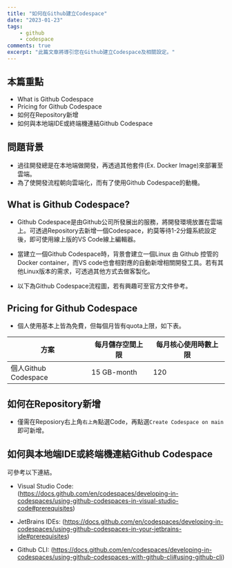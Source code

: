 ```yaml
---
title: "如何在Github建立Codespace"
date: "2023-01-23"
tags:
    - github
    - codespace
comments: true
excerpt: "此篇文章將導引您在Github建立Codespace及相關設定。"
---
```


## 本篇重點
- What is Github Codespace
- Pricing for Github Codespace
- 如何在Repository新增
- 如何與本地端IDE或終端機連結Github Codespace

## 問題背景
- 過往開發總是在本地端做開發，再透過其他套件(Ex. Docker Image)來部署至雲端。
- 為了使開發流程朝向雲端化，而有了使用Github Codespace的動機。

## What is Github Codespace?
- Github Codespace是由Github公司所發展出的服務，將開發環境放置在雲端上。可透過Repository去新增一個Codespace，約莫等待1-2分鐘系統設定後，即可使用線上版的VS Code線上編輯器。

- 當建立一個Github Codespace時，背景會建立一個Linux 由 Github 控管的 Docker container，而VS code也會相對應的自動新增相關開發工具。若有其他Linux版本的需求，可透過其他方式去做客製化。

- 以下為Github Codespace流程圖，若有興趣可至官方文件參考。
[](https://imgur.com/a/JP7jnno)

## Pricing for Github Codespace
- 個人使用基本上皆為免費，但每個月皆有quota上限，如下表。

| 方案                 | 每月儲存空間上限    | 每月核心使用時數上限 |
| ------------------ | ----------- | ---------- |
| 個人Github Codespace | 15 GB-month | 120        |


## 如何在Repository新增
- 僅需在Reposiory右上角`右上角`點選Code，再點選`Create Codespace on main`即可新增。

## 如何與本地端IDE或終端機連結Github Codespace
可參考以下連結。
- Visual Studio Code: (https://docs.github.com/en/codespaces/developing-in-codespaces/using-github-codespaces-in-visual-studio-code#prerequisites)

- JetBrains IDEs: (https://docs.github.com/en/codespaces/developing-in-codespaces/using-github-codespaces-in-your-jetbrains-ide#prerequisites)

- Github CLI: (https://docs.github.com/en/codespaces/developing-in-codespaces/using-github-codespaces-with-github-cli#using-github-cli)